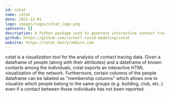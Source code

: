 ```yaml
---
id: cotat
name: cotat
date: 2021-12-01
logo: images/logos/cotat_logo.png
sponsors: []
description: A Python package used to generate interactive contact tracing visualizations
github: https://github.com/cornell-covid-modeling/cotat
website: https://cotat.henryrobbins.com
---
```


cotat is a visualization tool for the analysis of contact tracing data. Given
a dataframe of people (along with their attributes) and a dataframe of
known contacts among the individuals, cotat exports an interactive HTML
visualization of the network. Furthermore, certain columns of the people
dataframe can be labeled as "membership columns" which allows one to visualize
which people belong to the same groups (e.g. building, club, etc..) even if
a contact between those individuals has not been reported.
